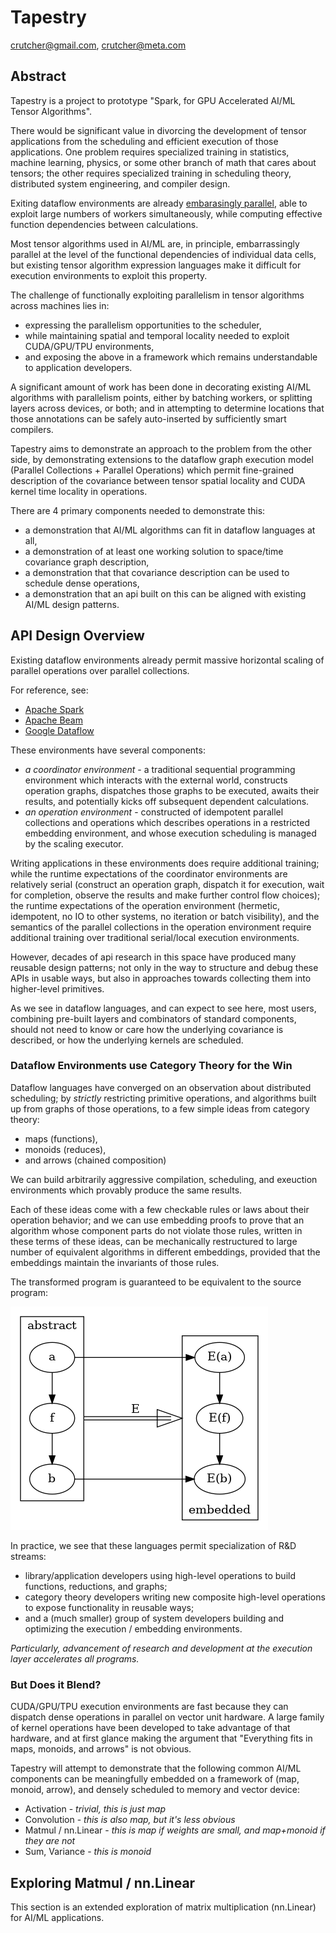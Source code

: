 # Tapestry

crutcher@gmail.com, crutcher@meta.com

## Abstract

Tapestry is a project to prototype "Spark, for GPU Accelerated AI/ML Tensor Algorithms".

There would be significant value in divorcing the development of tensor applications from the scheduling and
efficient execution of those applications. One problem requires specialized training in statistics, machine learning,
physics, or some other branch of math that cares about tensors; the other requires specialized training in
scheduling theory, distributed system engineering, and compiler design.

Exiting dataflow environments are already
[embarasingly parallel](https://en.wikipedia.org/wiki/Embarrassingly_parallel), able to exploit large numbers of workers
simultaneously, while computing effective function dependencies between calculations.

Most tensor algorithms used in AI/ML are, in principle, embarrassingly parallel at the level of the functional
dependencies of individual data cells, but existing tensor algorithm expression languages make it difficult for
execution environments to exploit this property.

The challenge of functionally exploiting parallelism in tensor algorithms across machines lies in:

* expressing the parallelism opportunities to the scheduler,
* while maintaining spatial and temporal locality needed to exploit CUDA/GPU/TPU environments,
* and exposing the above in a framework which remains understandable to application developers.

A significant amount of work has been done in decorating existing AI/ML algorithms with parallelism points, either
by batching workers, or splitting layers across devices, or both; and in attempting to determine locations that
those annotations can be safely auto-inserted by sufficiently smart compilers.

Tapestry aims to demonstrate an approach to the problem from the other side, by demonstrating extensions to the
dataflow graph execution model (Parallel Collections + Parallel Operations) which permit fine-grained description of
the covariance between tensor spatial locality and CUDA kernel time locality in operations.

There are 4 primary components needed to demonstrate this:

* a demonstration that AI/ML algorithms can fit in dataflow languages at all,
* a demonstration of at least one working solution to space/time covariance graph description,
* a demonstration that that covariance description can be used to schedule dense operations,
* a demonstration that an api built on this can be aligned with existing AI/ML design patterns.

## API Design Overview

Existing dataflow environments already permit massive horizontal scaling of parallel operations over parallel
collections.

For reference, see:

* [Apache Spark](https://github.com/apache/spark)
* [Apache Beam](https://beam.apache.org/)
* [Google Dataflow](https://cloud.google.com/dataflow)

These environments have several components:

* *a coordinator environment* - a traditional sequential programming environment which interacts with the external
  world, constructs operation graphs, dispatches
  those graphs to be executed, awaits their results, and potentially kicks off subsequent dependent calculations.
* *an operation environment* - constructed of idempotent parallel collections and operations which describes operations
  in a restricted embedding environment, and whose execution scheduling is managed by the scaling executor.

Writing applications in these environments does require additional training; while the runtime expectations of the
coordinator environments are relatively serial (construct an operation graph, dispatch it for execution, wait for
completion, observe the results and make further control flow choices); the runtime expectations of the operation
environment (hermetic, idempotent, no IO to other systems, no iteration or batch visibility), and the semantics
of the parallel collections in the operation environment require additional training over traditional serial/local
execution environments.

However, decades of api research in this space have produced many reusable design patterns; not only in the way to
structure and debug these APIs in usable ways, but also in approaches towards collecting them into higher-level
primitives.

As we see in dataflow languages, and can expect to see here, most users, combining pre-built layers and combinators
of standard components, should not need to know or care how the underlying covariance is described, or how the
underlying kernels are scheduled.

### Dataflow Environments use Category Theory for the Win

Dataflow languages have converged on an observation about distributed scheduling; by *strictly* restricting primitive
operations, and algorithms built up from graphs of those operations, to a few simple ideas from category
theory:

* maps (functions),
* monoids (reduces),
* and arrows (chained composition)

We can build arbitrarily aggressive compilation, scheduling, and exeuction environments which provably produce
the same results.

Each of these ideas come with a few checkable rules or laws about their operation behavior; and we can use embedding
proofs to
prove
that an algorithm whose component parts do not violate those rules, written in these terms of these ideas, can be
mechanically restructured to large number of equivalent algorithms in different embeddings, provided that the
embeddings maintain the invariants of those rules.

The transformed program is guaranteed to be equivalent to the source program:

![functor](media/graphs/functor.dot.png)

In practice, we see that these languages permit specialization of R&D streams:

* library/application developers using high-level operations to build functions, reductions, and graphs;
* category theory developers writing new composite high-level operations to expose functionality in reusable ways;
* and a (much smaller) group of system developers building and optimizing the execution / embedding environments.

*Particularly, advancement of research and development at the execution layer accelerates all programs.*

### But Does it Blend?

CUDA/GPU/TPU execution environments are fast because they can dispatch dense operations in parallel on vector unit
hardware. A large family of kernel operations have been developed to take advantage of that hardware, and at first
glance making the argument that "Everything fits in maps, monoids, and arrows" is not obvious.

Tapestry will attempt to demonstrate that the following common AI/ML components can be meaningfully embedded on a
framework of (map, monoid, arrow), and densely scheduled to memory and vector device:

* Activation - _trivial, this is just map_
* Convolution - _this is *also* map, but it's less obvious_
* Matmul / nn.Linear - _this is map if weights are small, and map+monoid if they are not_
* Sum, Variance - _this is monoid_

## Exploring Matmul / nn.Linear

This section is an extended exploration of matrix multiplication (nn.Linear) for AI/ML applications.
